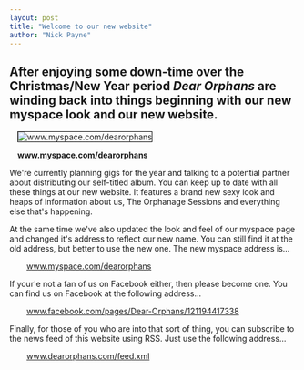 ```yaml
---
layout: post
title: "Welcome to our new website"
author: "Nick Payne"
---
```


## After enjoying some down-time over the Christmas/New Year period <em>Dear Orphans</em> are winding back into things beginning with our new myspace look and our new website.

<div class="right" style="margin: 0 0 1em 1em; width: 260px;">
<p><img style="border: 1px solid #000;" src="{{ site.baseurl }}/images/2010/2/myspace.jpg" alt="www.myspace.com/dearorphans" /></p>
<p class="caption"><strong><a href="www.myspace.com/dearorphans">www.myspace.com/dearorphans</a></strong></p>
</div>
<p>We're currently planning gigs for the year and talking to a potential partner about distributing our self-titled album. You can keep up to date with all these things at our new website. It features a brand new sexy look and heaps of information about us, The Orphanage Sessions and everything else that's happening.</p>
<p>At the same time we've also updated the look and feel of our myspace page and changed it's address to reflect our new name. You can still find it at the old address, but better to use the new one. The new myspace address is...</p>
<p style="padding-left: 30px;"><a title="Dear Orphans myspace" href="http://www.myspace.com/dearorphans">www.myspace.com/dearorphans</a></p>
<p>If your'e not a fan of us on Facebook either, then please become one. You can find us on Facebook at the following address...</p>
<p style="padding-left: 30px;"><a title="Dear Orphans on Facebook" href="http://www.facebook.com/pages/Dear-Orphans/121194417338">www.facebook.com/pages/Dear-Orphans/121194417338</a></p>
<p>Finally, for those of you who are into that sort of thing, you can subscribe to the news feed of this website using RSS. Just use the following address...</p>
<p style="padding-left: 30px;"><a title="Dear Orphans RSS feed" href="{{ site.baseurl }}/feed.xml">www.dearorphans.com/feed.xml</a></p>
